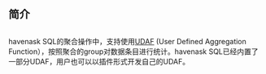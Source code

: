 <a name="ZvNC4"></a>
## 
<a name="dhMIP"></a>
## 简介
<a name="SHfZV"></a>
## 
havenask SQL的聚合操作中，支持使用[UDAF](./UDAF使用介绍.md) (User Defined Aggregation Function），按照聚合的group对数据条目进行统计。havenask SQL已经内置了一部分UDAF，用户也可以以插件形式开发自己的UDAF。
